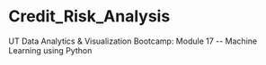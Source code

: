 # Credit_Risk_Analysis
UT Data Analytics &amp; Visualization Bootcamp:  Module 17 -- Machine Learning using Python
